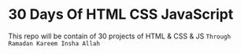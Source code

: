 # 30 Days Of HTML CSS JavaScript
This repo will be contain of 30 projects of HTML &amp; CSS &amp; JS `Through Ramadan Kareem Insha Allah`
